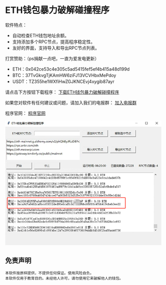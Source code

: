 # ETH钱包暴力破解碰撞程序

软件特点：
- 自动检查ETH钱包地址余额。
- 支持添加多个RPC节点，提高程序稳定性。
- 友好的界面，支持导入和导出RPC节点列表。


打赏赞助：（ps捐献一点吧，一直为爱发电更新）
- ETH：0x042ce53c4e305c5ad5415fef5ef4b415a48d199d
- BTC：37TvGkvgTjKAmHW6ziFJ13VCVHbxMePdoy
- USDT：TZ355he1WXfiHwZGJKNCEvj4xygib87ayr

请点击下方按钮下载程序：
[下载ETH钱包暴力破解碰撞程序](https://xtcx1.lanzouu.com/b03j4zg6j)

如果您对软件有任何建议或问题，请加入我们的电报群：
[加入电报群](https://t.me/btc88888eeth)

程序官网：
[程序官网](https://qskg8.github.io/)

![程序展示图](https://raw.githubusercontent.com/qskg8/qskg8.github.io/89fffa0dc936e7129a300778184a16eb68952479/1719472104034.png)
## 免责声明

    本软件按原样提供，不提供任何保证。使用风险自负。
    本软件仅用于教育目的。未经他人许可，请勿使用它来破解他人的钱包。
